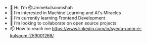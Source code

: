 - 👋 Hi, I’m @Ummekulsoomshah
- 👀 I’m interested in Machine Learning and AI's Miracles
- 🌱 I’m currently learning Frontend Development
- 💞️ I’m looking to collaborate on open source projects
- 📫 How to reach me https://www.linkedin.com/in/syeda-umm-e-kulsoom-259001268/

<!---
Ummekulsoomshah/Ummekulsoomshah is a ✨ special ✨ repository because its `README.md` (this file) appears on your GitHub profile.
You can click the Preview link to take a look at your changes.
--->
